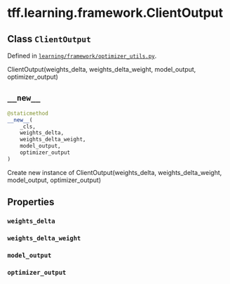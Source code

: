 <div itemscope itemtype="http://developers.google.com/ReferenceObject">
<meta itemprop="name" content="tff.learning.framework.ClientOutput" />
<meta itemprop="path" content="Stable" />
<meta itemprop="property" content="weights_delta"/>
<meta itemprop="property" content="weights_delta_weight"/>
<meta itemprop="property" content="model_output"/>
<meta itemprop="property" content="optimizer_output"/>
<meta itemprop="property" content="__new__"/>
</div>

# tff.learning.framework.ClientOutput

## Class `ClientOutput`





Defined in [`learning/framework/optimizer_utils.py`](http://github.com/tensorflow/federated/tree/master/tensorflow_federated/python/learning/framework/optimizer_utils.py).

ClientOutput(weights_delta, weights_delta_weight, model_output, optimizer_output)

<h2 id="__new__"><code>__new__</code></h2>

``` python
@staticmethod
__new__(
    _cls,
    weights_delta,
    weights_delta_weight,
    model_output,
    optimizer_output
)
```

Create new instance of ClientOutput(weights_delta, weights_delta_weight, model_output, optimizer_output)



## Properties

<h3 id="weights_delta"><code>weights_delta</code></h3>



<h3 id="weights_delta_weight"><code>weights_delta_weight</code></h3>



<h3 id="model_output"><code>model_output</code></h3>



<h3 id="optimizer_output"><code>optimizer_output</code></h3>





